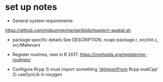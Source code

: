<!-- README.md is generated from README.Rmd. Please edit that file -->
set up notes
============

-   General system requirements:

<https://github.com/mdsumner/nectar/blob/master/r-spatial.sh>

-   package specific details See DESCRIPTION, ncapi-package.r, src/init.c, src/Makevars

-   Register routines, new in R 2017: <https://ironholds.org/registering-routines/>

-   Configure Rcpp 1) must import something <'@importFrom> Rcpp evalCpp' 2) useDynLib in roxygen
